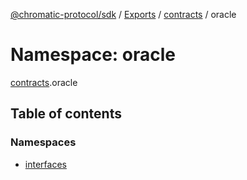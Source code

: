 [@chromatic-protocol/sdk](../README.md) / [Exports](../modules.md) / [contracts](contracts.md) / oracle

# Namespace: oracle

[contracts](contracts.md).oracle

## Table of contents

### Namespaces

- [interfaces](contracts.oracle.interfaces.md)
